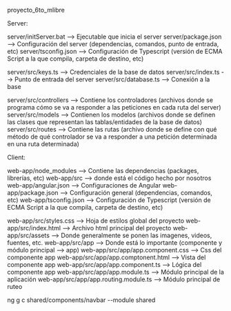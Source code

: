 ﻿proyecto_6to_mlibre


Server: 

server/initServer.bat --> Ejecutable que inicia el server
server/package.json --> Configuración del server (dependencias, comandos, punto de entrada, etc)
server/tsconfig.json --> Configuración de Typescript (versión de ECMA Script a la que compila, carpeta de destino, etc)

server/src/keys.ts --> Credenciales de la base de datos
server/src/index.ts --> Punto de entrada del server
server/src/database.ts --> Conexión a la base

server/src/controllers --> Contiene los controladores (archivos donde se programa cómo se va a responder a las peticiones en cada ruta del server)
server/src/models --> Contienen los modelos (archivos donde se definen las clases que representan las tablas/entidades de la base
de datos)
server/src/routes --> Contiene las rutas (archivo donde se define con qué método de qué controlador se va a responder a una petición determinada en una ruta determinada)


Client: 

web-app/node_modules --> Contiene las dependencias (packages, librerías, etc)
web-app/src --> donde está el código hecho por nosotros
web-app/angular.json --> Configuraciones de Angular
web-app/package.json --> Configuración general (dependencias, comandos, etc)
web-app/tsconfig.json --> Configuración de Typescript (versión de ECMA Script a la que compila, carpeta de destino, etc)

web-app/src/styles.css --> Hoja de estilos global del proyecto
web-app/src/index.html --> Archivo html principal del proyecto
web-app/src/assets --> Donde generalmente se ponen las imagenes, videos, fuentes, etc.
web-app/src/app --> Donde está lo importante (componente y módulo principal --> app)
web-app/src/app/app.component.css --> Css del componente app
web-app/src/app/app.comptonent.html --> Vista del componente app
web-app/src/app/app.component.ts --> Lógica del componente app
web-app/src/app/app.module.ts --> Módulo principal de la aplicación
web-app/src/app/app.routing.module.ts --> Módulo principal de ruteo

ng g c shared/components/navbar --module shared



